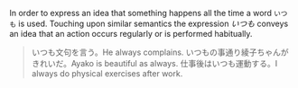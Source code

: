 In order to express an idea that something happens all the time a word `いつも` is used. Touching upon similar semantics the expression *いつも* conveys an idea that an action occurs regularly or is performed habitually.
>いつも文句を言う。He always complains.
>いつもの事通り綾子ちゃんがきれいだ。Ayako is beautiful as always.
>仕事後はいつも運動する。I always do physical exercises after work.